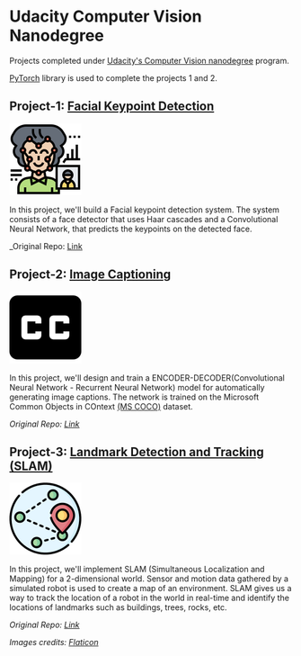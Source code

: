 # Udacity Computer Vision Nanodegree
Projects completed under [Udacity's Computer Vision nanodegree](https://www.udacity.com/course/computer-vision-nanodegree--nd891) program.

[PyTorch](https://pytorch.org/) library is used to complete the projects 1 and 2.
## Project-1: [Facial Keypoint Detection](https://github.com/cloud-VG/Udacity-Computer-Vision-Nanodegree/tree/master/Facial%20Keypoint%20Detection)
![icon](images/p1_icon.png)

In this project, we'll build a Facial keypoint detection system. The system consists of a face detector that uses Haar cascades and a Convolutional Neural Network, that predicts the keypoints on the detected face.

_Original Repo: [Link](https://github.com/udacity/P1_Facial_Keypoints_)
## Project-2: [Image Captioning](https://github.com/cloud-VG/Udacity-Computer-Vision-Nanodegree/tree/master/Image%20Captioning)
![icon](images/p2_icon.png)

In this project, we'll design and train a ENCODER-DECODER(Convolutional Neural Network - Recurrent Neural Network) model for automatically generating image captions. The network is trained on the Microsoft Common Objects in COntext [(MS COCO)](https://cocodataset.org/#home) dataset.

_Original Repo: [Link](https://github.com/udacity/CVND---Image-Captioning-Project)_
## Project-3: [Landmark Detection and Tracking (SLAM)](https://github.com/cloud-VG/Udacity-Computer-Vision-Nanodegree/tree/master/Landmark%20Detection%20and%20Tracking%20(SLAM))
![icon](images/p3_icon.png)

In this project, we'll implement SLAM (Simultaneous Localization and Mapping) for a 2-dimensional world. Sensor and motion data gathered by a simulated robot is used to create a map of an environment. SLAM gives us a way to track the location of a robot in the world in real-time and identify the locations of landmarks such as buildings, trees, rocks, etc.

_Original Repo: [Link](https://github.com/udacity/CVND_Localization_Exercises/tree/master/Project_Landmark%20Detection)_


_Images credits: [Flaticon](https://www.flaticon.com/)_
